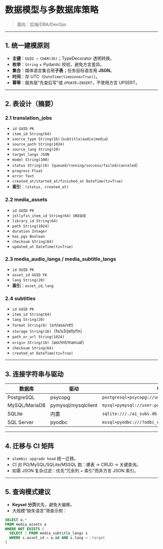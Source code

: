 # 数据模型与多数据库策略

> 面向：后端/DBA/DevOps

---

## 1. 统一建模原则

- **主键**：`GUID → CHAR(36)`；TypeDecorator 透明转换。
- **枚举**：`String` + Pydantic 校验，避免方言差异。
- **集合**：媒体语言集合用**子表**；任务目标语言用 **JSON**。
- **时间**：存 UTC（`DateTime(timezone=True)`）。
- **幂等**：服务层“先查后写”或 `UPDATE→INSERT`，不使用方言 UPSERT。

---

## 2. 表设计（摘要）

### 2.1 translation_jobs
- `id GUID PK`
- `item_id String(64)`
- `source_type String(16)` (`subtitle|audio|media`)
- `source_path String(1024)`
- `source_lang String(20)`
- `target_langs JSON`
- `model String(100)`
- `status String(16)`（`queued/running/success/failed/canceled`）
- `progress Float`
- `error Text`
- `created_at/started_at/finished_at DateTime(tz=True)`
- **索引**：`(status, created_at)`

### 2.2 media_assets
- `id GUID PK`
- `jellyfin_item_id String(64) UNIQUE`
- `library_id String(64)`
- `path String(1024)`
- `duration Integer`
- `has_pgs Boolean`
- `checksum String(64)`
- `updated_at DateTime(tz=True)`

### 2.3 media_audio_langs / media_subtitle_langs
- `id GUID PK`
- `asset_id GUID FK`
- `lang String(20)`
- **索引**：`asset_id`, `lang`

### 2.4 subtitles
- `id GUID PK`
- `item_id String(64)`
- `lang String(20)`
- `format String(8)`（srt/ass/vtt）
- `storage String(16)`（fs/s3/jellyfin）
- `path_or_url String(1024)`
- `origin String(16)`（asr/mt/manual）
- `checksum String(64)`
- `created_at DateTime(tz=True)`

---

## 3. 连接字符串与驱动

| 数据库 | 驱动 | URL |
|---|---|---|
| PostgreSQL | psycopg | `postgresql+psycopg://user:pass@host:5432/ai_subs` |
| MySQL/MariaDB | pymysql/mysqlclient | `mysql+pymysql://user:pass@host:3306/ai_subs` |
| SQLite | 内置 | `sqlite:///./ai_subs.db` |
| SQL Server | pyodbc | `mssql+pyodbc:///?odbc_connect=...` |

---

## 4. 迁移与 CI 矩阵

- `alembic upgrade head` 统一迁移。
- CI 对 PG/MySQL/SQLite/MSSQL 跑：建表 → CRUD → 关键查询。
- 如需 JSON 复杂过滤：优先“冗余列 + 索引”而非方言 JSON 索引。

---

## 5. 查询模式建议

- **Keyset 分页**优先，避免大偏移。
- 大规模“缺失语言”筛查示例：
```sql
SELECT a.*
FROM media_assets a
WHERE NOT EXISTS (
  SELECT 1 FROM media_subtitle_langs s
  WHERE s.asset_id = a.id AND s.lang = :target
)
```
